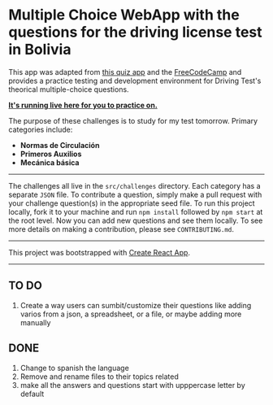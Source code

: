 # Multiple Choice WebApp with the questions for the driving license test in Bolivia

This app was adapted from [this quiz app](https://github.com/bonham000/react-quiz-app) and the [FreeCodeCamp](https://github.com/freeCodeCamp/multiple-choice-questions) and provides a practice testing and development environment for Driving Test's theorical multiple-choice questions.

**[It's running live here for you to practice on.](http://fcc-quiz.surge.sh/)**

The purpose of these challenges is to study for my test tomorrow. Primary categories include:

- **Normas de Circulación**
- **Primeros Auxilios**
- **Mecánica básica**

---

The challenges all live in the `src/challenges` directory. Each category has a separate `JSON` file. To contribute a question, simply make a pull request with your challenge question(s) in the appropriate seed file. To run this project locally, fork it to your machine and run `npm install` followed by `npm start` at the root level. Now you can add new questions and see them locally. To see more details on making a contribution, please see `CONTRIBUTING.md`.

---

This project was bootstrapped with [Create React App](https://github.com/facebookincubator/create-react-app).

---

## TO DO

1. Create a way users can sumbit/customize their questions like adding varios from a json, a spreadsheet, or a file, or maybe adding more manually

## DONE

1. Change to spanish the language
1. Remove and rename files to their topics related
1. make all the answers and questions start with upppercase letter by default

